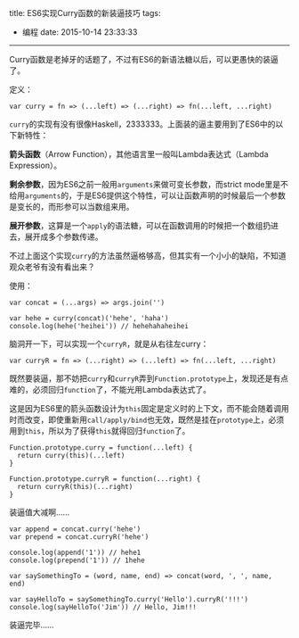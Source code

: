 title: ES6实现Curry函数的新装逼技巧
tags:
  - 编程
date: 2015-10-14 23:33:33
---

Curry函数是老掉牙的话题了，不过有ES6的新语法糖以后，可以更愚快的装逼了。

<!-- more -->

定义：

```
var curry = fn => (...left) => (...right) => fn(...left, ...right)
```

`curry`的实现有没有很像Haskell，2333333。上面装的逼主要用到了ES6中的以下新特性：

**箭头函数**（Arrow Function），其他语言里一般叫Lambda表达式（Lambda Expression）。

**剩余参数**，因为ES6之前一般用`arguments`来做可变长参数，而strict mode里是不给用`arguments`的，于是ES6提供这个特性，可以让函数声明的时候最后一个参数是变长的，而形参可以当数组来用。

**展开参数**，这算是一个`apply`的语法糖，可以在函数调用的时候把一个数组扔进去，展开成多个参数传递。

不过上面这个实现`curry`的方法虽然逼格够高，但其实有一个小小的缺陷，不知道观众老爷有没有看出来？

使用：

```
var concat = (...args) => args.join('')

var hehe = curry(concat)('hehe', 'haha')
console.log(hehe('heihei')) // hehehahaheihei
```

脑洞开一下，可以实现一个`curryR`，就是从右往左curry：

```
var curryR = fn => (...right) => (...left) => fn(...left, ...right)
```

既然要装逼，那不妨把`curry`和`curryR`弄到`Function.prototype`上，发现还是有点难的，必须回归`function`了，不能光用Lambda表达式了。

这是因为ES6里的箭头函数设计为`this`固定是定义时的上下文，而不能会随着调用时而改变，即使重新用`call/apply/bind`也无效，既然是挂在`prototype`上，必须用到`this`，所以为了获得`this`就得回归`function`了。

```
Function.prototype.curry = function(...left) {
  return curry(this)(...left)
}

Function.prototype.curryR = function(...right) {
  return curryR(this)(...right)
}
```

装逼值大减啊……

```
var append = concat.curry('hehe')
var prepend = concat.curryR('hehe')

console.log(append('1')) // hehe1
console.log(prepend('1')) // 1hehe

var saySomethingTo = (word, name, end) => concat(word, ', ', name, end)

var sayHelloTo = saySomethingTo.curry('Hello').curryR('!!!')
console.log(sayHelloTo('Jim')) // Hello, Jim!!!
```

装逼完毕……